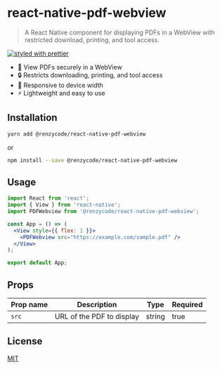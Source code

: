 # react-native-pdf-webview

> A React Native component for displaying PDFs in a WebView with restricted download, printing, and tool access.

[![styled with prettier](https://img.shields.io/badge/styled_with-prettier-ff69b4.svg)](https://github.com/prettier/prettier)

- 📄 View PDFs securely in a WebView
- 🔒 Restricts downloading, printing, and tool access
- 📱 Responsive to device width
- ⚡ Lightweight and easy to use

## Installation

```bash
yarn add @renzycode/react-native-pdf-webview
```

or

```bash
npm install --save @renzycode/react-native-pdf-webview
```

## Usage

```jsx
import React from 'react';
import { View } from 'react-native';
import PDFWebview from '@renzycode/react-native-pdf-webview';

const App = () => (
  <View style={{ flex: 1 }}>
    <PDFWebview src="https://example.com/sample.pdf" />
  </View>
);

export default App;
```

## Props

| Prop name  | Description                          | Type   | Required |
| ---------- | ------------------------------------ | ------ | -------- |
| `src`      | URL of the PDF to display           | string | true     |

## License

[MIT](LICENSE)
